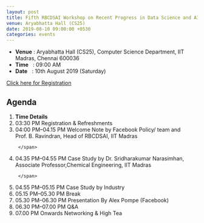 ```yaml
---
layout: post
title: Fifth RBCDSAI Workshop on Recent Progress in Data Science and AI
venue: Aryabhatta Hall (CS25)
date: 2019-08-10 09:00:00 +0530
categories: events
---
```

<ul class="mb-5" >
	<li><b>Venue</b> : Aryabhatta Hall (CS25), Computer Science Department, IIT Madras, Chennai 600036 </li>
	 <li><b>Time</b>&nbsp;&nbsp; : 09:00 AM</li>
	 <li><b>Date</b>&nbsp;&nbsp; : 10th August 2019 (Saturday)</li>
</ul>

<a href="">Click here for Registration</a>
<h2 class="post-title text-center"> Agenda </h2>
<ol class="publications container mt-4">
  <li class="row">
    <span class="col-5 text-center"><strong> Time </strong> </span>
    <span class="col-25 text-center"><strong> Details</strong> </span>
  </li>
  <li class="row">
     <span class="col-5 text-center">
       03:30 PM
       </span>
       <span class="col-25"> Registration & Refreshments
     </span>
  </li> <li class="row">
     <span class="col-5 text-center">
      04:00 PM–04.15 PM
       </span>
       <span class="col-25">
         Welcome Note by Facebook Policy/ team and <br> Prof. B. Ravindran, Head of RBCDSAI, IIT Madras

     </span>
  </li> <li class="row">
     <span class="col-5 text-center">
       04.35 PM–04.55 PM
       </span> <span class="col-25">  Case Study by Dr. Sridharakumar Narasimhan,<br> Associate Professor,Chemical Engineering, IIT Madras

     </span>
  </li> <li class="row">
     <span class="col-5 text-center">
04.55 PM–05.15 PM
       </span> <span class="col-25">
        Case Study by Industry
     </span>
  </li> <li class="row">
     <span class="col-5 text-center">
       05.15 PM–05.30 PM
       </span> <span class="col-25">
       Break
     </span>
  </li> <li class="row">
     <span class="col-5 text-center">
       05.30 PM–06.30 PM
       </span> <span class="col-25">
      Presentation By Alex Pompe (Facebook)
     </span>
  </li>
 <li class="row">
     <span class="col-5 text-center">
       06.30 PM–07.00 PM
       </span> <span class="col-25">
      Q&A
     </span>
  </li>
<li class="row">
     <span class="col-5 text-center">
       07.00 PM Onwards
       </span> <span class="col-25">
      Networking & High Tea
     </span>
  </li>


</ol>
<ul>


